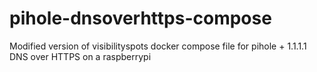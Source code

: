 # pihole-dnsoverhttps-compose
Modified version of visibilityspots docker compose file for pihole + 1.1.1.1 DNS over HTTPS on a raspberrypi

